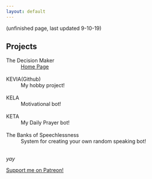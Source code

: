 ```yaml
---
layout: default
---
```

(unfinished page, last updated 9-10-19)
## Projects

<dl>
<dt>The Decision Maker</dt>
<dd><a href="/projects_thedecisionmaker.html)">Home Page</a> </dd>
<br>
<dt>KEVIA(Github)</dt>
<dd>My hobby project!  </dd>
<br>
<dt>KELA </dt>
<dd>Motivational bot! </dd>
<br>

<dt>KETA </dt>
<dd>My Daily Prayer bot! </dd>
<br>

<dt>The Banks of Speechlessness </dt>
<dd>System for creating your own random speaking bot! </dd>
<br>
</dl>

_yay_

<a href="https://patreon.com/motibytes"> Support me on Patreon!</a>


<!--
./projects_thedecisionmaker.html
 -

KETA -
-->
<!--
[back](./)
-->
